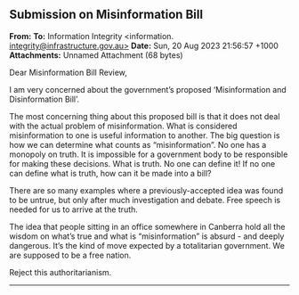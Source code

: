 ## Submission on Misinformation Bill

**From:**
**To:** Information Integrity <information. [integrity@infrastructure.gov.au>](mailto:information._integrity@infrastructure.gov.au)
**Date:** Sun, 20 Aug 2023 21:56:57 +1000
**Attachments:** Unnamed Attachment (68 bytes)

Dear Misinformation Bill Review,

I am very concerned about the government’s proposed ‘Misinformation and Disinformation Bill’.

The most concerning thing about this proposed bill is that it does not deal with the actual problem of misinformation.
What is considered misinformation to one is useful information to another. The big question is how we can determine
what counts as “misinformation”. No one has a monopoly on truth. It is impossible for a government body to be
responsible for making these decisions. What is truth. No one can define it! If no one can define what is truth, how can
it be made into a bill?

There are so many examples where a previously-accepted idea was found to be untrue, but only after much
investigation and debate. Free speech is needed for us to arrive at the truth.

The idea that people sitting in an office somewhere in Canberra hold all the wisdom on what’s true and what is
“misinformation” is absurd     - and deeply dangerous. It’s the kind of move expected by a totalitarian government. We
are supposed to be a free nation.

Reject this authoritarianism.


-----

